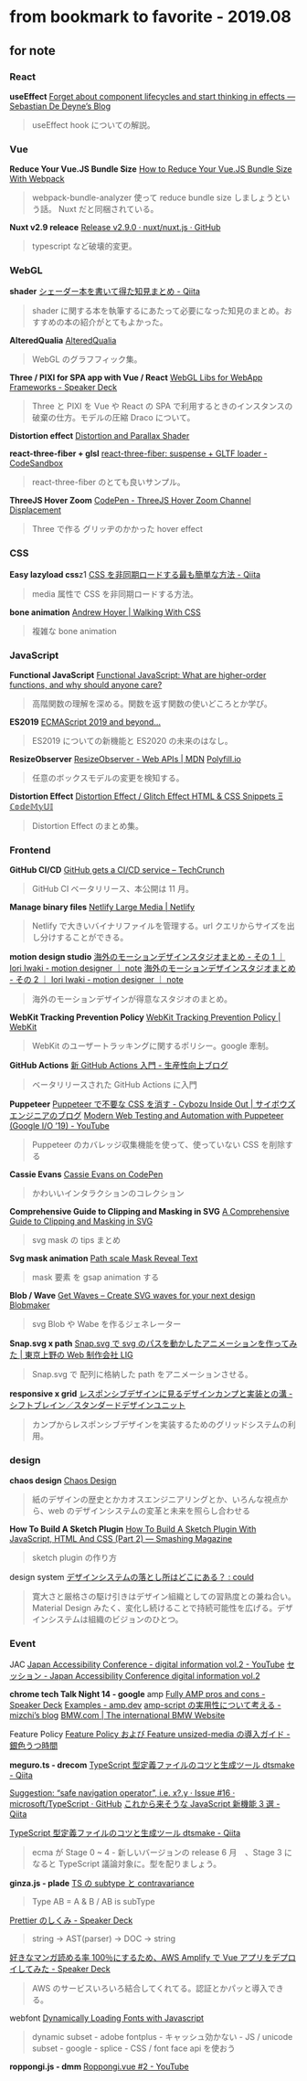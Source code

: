 # from bookmark to favorite - 2019.08

## for note

### React

**useEffect**
[Forget about component lifecycles and start thinking in effects — Sebastian De Deyne’s Blog](https://sebastiandedeyne.com/forget-about-component-lifecycles-and-start-thinking-in-effects/)

> useEffect hook についての解説。

### Vue

**Reduce Your Vue.JS Bundle Size**
[How to Reduce Your Vue.JS Bundle Size With Webpack](https://www.jenniferbland.com/how-to-reduce-your-vue-js-bundle-size-with-webpack/)

> webpack-bundle-analyzer 使って reduce bundle size しましょうという話。 Nuxt だと同梱されている。

**Nuxt v2.9 releace**
[Release v2.9.0 · nuxt/nuxt.js · GitHub](https://github.com/nuxt/nuxt.js/releases/tag/v2.9.0)

> typescript など破壊的変更。

### WebGL

**shader**
[シェーダー本を書いて得た知見まとめ - Qiita](https://qiita.com/midnightSuyama/items/cb6932d4e6efbd7e264c)

> shader に関する本を執筆するにあたって必要になった知見のまとめ。おすすめの本の紹介がとてもよかった。

**AlteredQualia**
[AlteredQualia](https://alteredqualia.com/)

> WebGL のグラフフィック集。

**Three / PIXI for SPA app with Vue / React**
[WebGL Libs for WebApp Frameworks - Speaker Deck](https://speakerdeck.com/yomotsu/webgl-libs-for-webapp-frameworks)

> Three と PIXI を Vue や React の SPA で利用するときのインスタンスの破棄の仕方。モデルの圧縮 Draco について。

**Distortion effect**
[Distortion and Parallax Shader](https://codepen.io/AlainBarrios/pen/GeoWqg)

**react-three-fiber + glsl**
[react-three-fiber: suspense + GLTF loader - CodeSandbox](https://codesandbox.io/s/react-three-fiber-suspense-gltf-loader-l900i)

> react-three-fiber のとても良いサンプル。

**ThreeJS Hover Zoom**
[CodePen - ThreeJS Hover Zoom Channel Displacement](https://codepen.io/frost084/full/OKZNRm)

> Three で作る グリッヂのかかった hover effect

### CSS

**Easy lazyload css**z1
[CSS を非同期ロードする最も簡単な方法 - Qiita](https://qiita.com/rana_kualu/items/95a7adf8420ea2b9f657)

> media 属性で CSS を非同期ロードする方法。

**bone animation**
[Andrew Hoyer | Walking With CSS](http://andrew.wang-hoyer.com/experiments/walking/)

> 複雑な bone animation

### JavaScript

**Functional JavaScript**
[Functional JavaScript: What are higher-order functions, and why should anyone care?](https://jrsinclair.com/articles/2019/what-is-a-higher-order-function-and-why-should-anyone-care/)

> 高階関数の理解を深める。関数を返す関数の使いどころとか学び。

**ES2019**
[ECMAScript 2019 and beyond…](https://areknawo.com/ecmascript-2019-and-beyond/)

> ES2019 についての新機能と ES2020 の未来のはなし。

**ResizeObserver**
[ResizeObserver - Web APIs | MDN](https://developer.mozilla.org/en-US/docs/Web/API/ResizeObserver)
[Polyfill.io](https://polyfill.io/v3/url-builder/)

> 任意のボックスモデルの変更を検知する。

**Distortion Effect**
[Distortion Effect / Glitch Effect HTML & CSS Snippets Ξ ℂ𝕠𝕕𝕖𝕄𝕪𝕌𝕀](https://codemyui.com/tag/distortion-effect/)

> Distortion Effect のまとめ集。

### Frontend

**GitHub CI/CD**
[GitHub gets a CI/CD service – TechCrunch](https://techcrunch.com/2019/08/08/github-actions-is-now-a-ci-cd-service/)

> GitHub CI ベータリリース、本公開は 11 月。

**Manage binary files**
[Netlify Large Media | Netlify](https://www.netlify.com/products/large-media/)

> Netlify で大きいバイナリファイルを管理する。url クエリからサイズを出し分けすることができる。

**motion design studio**
[海外のモーションデザインスタジオまとめ - その 1 ｜ Iori Iwaki - motion designer ｜ note](https://note.mu/ioriiwaki/n/nca421bc20630)
[海外のモーションデザインスタジオまとめ - その 2 ｜ Iori Iwaki - motion designer ｜ note](https://note.mu/ioriiwaki/n/ne3eddb738135)

> 海外のモーションデザインが得意なスタジオのまとめ。

**WebKit Tracking Prevention Policy**
[WebKit Tracking Prevention Policy | WebKit](https://webkit.org/tracking-prevention-policy/)

> WebKit のユーザートラッキングに関するポリシー。google 牽制。

**GitHub Actions**
[新 GitHub Actions 入門 - 生産性向上ブログ](https://www.kaizenprogrammer.com/entry/2019/08/18/205010)

> ベータリリースされた GitHub Actions に入門

**Puppeteer**
[Puppeteer で不要な CSS を消す - Cybozu Inside Out | サイボウズエンジニアのブログ](https://blog.cybozu.io/entry/2019/08/20/170000)
[Modern Web Testing and Automation with Puppeteer (Google I/O ’19) - YouTube](https://www.youtube.com/watch?v=MbnATLCuKI4)

> Puppeteer のカバレッジ収集機能を使って、使っていない CSS を削除する

**Cassie Evans**
[Cassie Evans on CodePen](https://codepen.io/cassie-codes)

> かわいいインタラクションのコレクション

**Comprehensive Guide to Clipping and Masking in SVG**
[A Comprehensive Guide to Clipping and Masking in SVG](https://webdesign.tutsplus.com/tutorials/a-comprehensive-guide-to-clipping-and-masking-in-svg--cms-30380)

> svg mask の tips まとめ

**Svg mask animation**
[Path scale Mask Reveal Text](https://codepen.io/uto_ao/pen/rNBjajX)

> mask 要素 を gsap animation する

**Blob / Wave**
[Get Waves – Create SVG waves for your next design](https://getwaves.io/)
[Blobmaker](https://www.blobmaker.app/)

> svg Blob や Wabe を作るジェネレーター

**Snap.svg x path**
[Snap.svg で svg のパスを動かしたアニメーションを作ってみた | 東京上野の Web 制作会社 LIG](https://liginc.co.jp/351299)

> Snap.svg で 配列に格納した path をアニメーションさせる。

**responsive x grid**
[レスポンシブデザインに見るデザインカンプと実装との溝 - シフトブレイン／スタンダードデザインユニット](https://standard.shiftbrain.com/blog/the-gap-between-design-and-implementation-in-responsive-design)

> カンプからレスポンシブデザインを実装するためのグリッドシステムの利用。

### design

**chaos design**
[Chaos Design](http://mrmrs.cc/writing/chaos-design/)

> 紙のデザインの歴史とかカオスエンジニアリングとか、いろんな視点から、web のデザインシステムの変革と未来を照らし合わせる

**How To Build A Sketch Plugin**
[How To Build A Sketch Plugin With JavaScript, HTML And CSS (Part 2) — Smashing Magazine](https://www.smashingmagazine.com/2019/07/build-sketch-plugin-javascript-html-css-part-2/)

> sketch plugin の作り方

design system
[デザインシステムの落とし所はどこにある？ : could](https://yasuhisa.com/could/article/where-to-find-designsystem/)

> 寛大さと厳格さの駆け引きはデザイン組織としての習熟度との兼ね合い。 Material Design みたく、変化し続けることで持続可能性を広げる。デザインシステムは組織のビジョンのひとつ。

### Event

JAC
[Japan Accessibility Conference - digital information vol.2 - YouTube](https://www.youtube.com/playlist?list=PLNrKLeMoiDQMy4Yupzz2RNy1JUEUIeRUu)
[セッション - Japan Accessibility Conference digital information vol.2](https://japan-a11y-conf.com/vol2/session/)

**chrome tech Talk Night 14 - google**
amp
[Fully AMP pros and cons - Speaker Deck](~https://speakerdeck.com/aggre/fully-amp-pros-and-cons~)
[Examples - amp.dev](~https://amp.dev/ja/documentation/examples/?format=websites~)
[amp-script の実用性について考える - mizchi’s blog](~https://mizchi.hatenablog.com/entry/2019/04/19/124652~)
[BMW.com | The international BMW Website](~https://www.bmw.com/en/index.html~)

Feature Policy
[Feature Policy および Feature unsized-media の導入ガイド - 銀色うつ時間](~https://sisidovski.hatenablog.com/entry/2019/06/05/185936~)

**meguro.ts - drecom**
[TypeScript 型定義ファイルのコツと生成ツール dtsmake - Qiita](~https://qiita.com/ConquestArrow/items/450f961c3d54bc932cf3~)

[Suggestion: “safe navigation operator”, i.e. x?.y · Issue #16 · microsoft/TypeScript · GitHub](~https://github.com/microsoft/TypeScript/issues/16#issuecomment-515160784~)
[これから来そうな JavaScript 新機能 3 選 - Qiita](~https://qiita.com/rana_kualu/items/9d9cf20ab5019143fdcb~)

[TypeScript 型定義ファイルのコツと生成ツール dtsmake - Qiita](~https://qiita.com/ConquestArrow/items/450f961c3d54bc932cf3~)

> ecma が Stage 0 ~ 4 - 新しいバージョンの release 6 月　、Stage 3 になると TypeScript 議論対象に。型を配りましょう。

**ginza.js - plade**
[TS の subtype と contravariance](~https://slides.yamatatsu193.net/ts-subtype/index.html~)

> Type AB = A & B / AB is subType

[Prettier のしくみ - Speaker Deck](~https://speakerdeck.com/sosukesuzuki/prettier-falsesikumi~)

> string -> AST(parser) -> DOC -> string

[好きなマンガ読める率 100％にするため、AWS Amplify で Vue アプリをデプロイしてみた - Speaker Deck](~https://speakerdeck.com/dublook/hao-kinamangadu-merulu-100-nisurutameni-aws-amplifydevueapuriwodepuroisitemita~)

> AWS のサービスいろいろ結合してくれてる。認証とかパッと導入できる。

webfont
[Dynamically Loading Fonts with Javascript](~https://usefulangle.com/post/74/javascript-dynamic-font-loading~)

> dynamic subset - adobe fontplus - キャッシュ効かない - JS / unicode subset - google - splice - CSS / font face api を使おう

**roppongi.js - dmm**
[Roppongi.vue #2 - YouTube](~https://youtu.be/uKAyATS6f90?t=579~)
